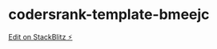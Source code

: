 # codersrank-template-bmeejc

[Edit on StackBlitz ⚡️](https://stackblitz.com/edit/codersrank-template-bmeejc)